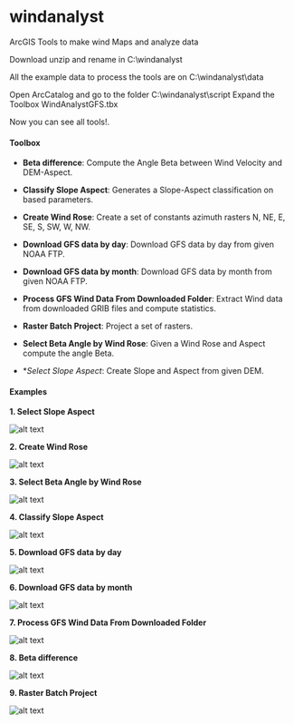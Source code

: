 # windanalyst
ArcGIS Tools to make wind Maps and analyze data

Download unzip and rename in C:\windanalyst

All the example data to process the tools are on C:\windanalyst\data

Open ArcCatalog and go to the folder C:\windanalyst\script
Expand the Toolbox WindAnalystGFS.tbx

Now you can see all tools!.



#### Toolbox

* **Beta difference**: Compute the Angle Beta between Wind Velocity and DEM-Aspect.

* **Classify Slope Aspect**: Generates a Slope-Aspect classification on based parameters.

* **Create Wind Rose**: Create a set of constants azimuth rasters N, NE, E, SE, S, SW, W, NW.

* **Download GFS data by day**: Download GFS data by day from given NOAA FTP.

* **Download GFS data by month**: Download GFS data by month from given NOAA FTP.

* **Process GFS Wind Data From Downloaded Folder**: Extract Wind data from downloaded GRIB files and compute statistics.

* **Raster Batch Project**: Project a set of rasters.

* **Select Beta Angle by Wind Rose**: Given a Wind Rose and Aspect compute the angle Beta.

* **Select Slope Aspect*: Create Slope and Aspect from given DEM.

#### Examples

**1. Select Slope Aspect**


![alt text](https://github.com/crablasph/windanalyst/blob/master/images/1_slope_zone.png)


**2. Create Wind Rose**


![alt text](https://github.com/crablasph/windanalyst/blob/master/images/2_create_wind_rose.png)


**3. Select Beta Angle by Wind Rose**


![alt text](https://github.com/crablasph/windanalyst/blob/master/images/3_select_beta_angle_wr.png)


**4. Classify Slope Aspect**


![alt text](https://github.com/crablasph/windanalyst/blob/master/images/4_c_slope_aspect.png)


**5. Download GFS data by day**


![alt text](https://github.com/crablasph/windanalyst/blob/master/images/5_dday.png)


**6. Download GFS data by month**


![alt text](https://github.com/crablasph/windanalyst/blob/master/images/6_dmon.png)


**7. Process GFS Wind Data From Downloaded Folder**


![alt text](https://github.com/crablasph/windanalyst/blob/master/images/7_stats.png)


**8. Beta difference**


![alt text](https://github.com/crablasph/windanalyst/blob/master/images/8_beta_diff.png)


**9. Raster Batch Project**


![alt text](https://github.com/crablasph/windanalyst/blob/master/images/9_r_batch_prj.png)


 



